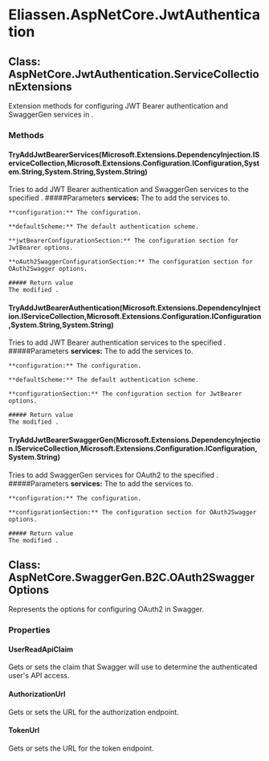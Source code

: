﻿# Eliassen.AspNetCore.JwtAuthentication


## Class: AspNetCore.JwtAuthentication.ServiceCollectionExtensions
Extension methods for configuring JWT Bearer authentication and SwaggerGen services in .
### Methods


#### TryAddJwtBearerServices(Microsoft.Extensions.DependencyInjection.IServiceCollection,Microsoft.Extensions.Configuration.IConfiguration,System.String,System.String,System.String)
Tries to add JWT Bearer authentication and SwaggerGen services to the specified .
    #####Parameters
    **services:** The to add the services to.

    **configuration:** The configuration.

    **defaultScheme:** The default authentication scheme.

    **jwtBearerConfigurationSection:** The configuration section for JwtBearer options.

    **oAuth2SwaggerConfigurationSection:** The configuration section for OAuth2Swagger options.

    ##### Return value
    The modified .

#### TryAddJwtBearerAuthentication(Microsoft.Extensions.DependencyInjection.IServiceCollection,Microsoft.Extensions.Configuration.IConfiguration,System.String,System.String)
Tries to add JWT Bearer authentication services to the specified .
    #####Parameters
    **services:** The to add the services to.

    **configuration:** The configuration.

    **defaultScheme:** The default authentication scheme.

    **configurationSection:** The configuration section for JwtBearer options.

    ##### Return value
    The modified .

#### TryAddJwtBearerSwaggerGen(Microsoft.Extensions.DependencyInjection.IServiceCollection,Microsoft.Extensions.Configuration.IConfiguration,System.String)
Tries to add SwaggerGen services for OAuth2 to the specified .
    #####Parameters
    **services:** The to add the services to.

    **configuration:** The configuration.

    **configurationSection:** The configuration section for OAuth2Swagger options.

    ##### Return value
    The modified .

## Class: AspNetCore.SwaggerGen.B2C.OAuth2SwaggerOptions
Represents the options for configuring OAuth2 in Swagger.
### Properties

#### UserReadApiClaim
Gets or sets the claim that Swagger will use to determine the authenticated user's API access.
#### AuthorizationUrl
Gets or sets the URL for the authorization endpoint.
#### TokenUrl
Gets or sets the URL for the token endpoint.